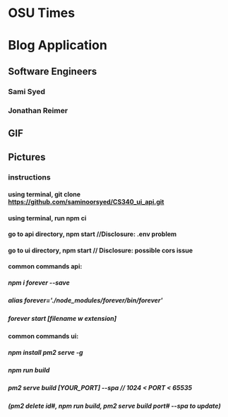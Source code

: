 
# OSU Times
# Blog Application

## Software Engineers
### Sami Syed
### Jonathan Reimer


## GIF

## Pictures

### instructions
#### using terminal, git clone https://github.com/saminoorsyed/CS340_ui_api.git
#### using terminal, run npm ci 
#### go to api directory, npm start //Disclosure: .env problem
#### go to ui directory, npm start // Disclosure: possible cors issue

#### common commands api: 
#####   npm i forever --save
#####   alias forever='./node_modules/forever/bin/forever'
#####   forever start [filename w extension]

#### common commands ui:
#####   npm install pm2 serve -g
#####  npm run build
#####   pm2 serve build [YOUR_PORT] --spa    // 1024 < PORT < 65535


#####   (pm2 delete id#, npm run build, pm2 serve build port# --spa to update) 
